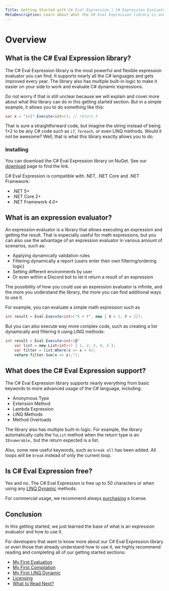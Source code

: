 ```yaml
---
Title: Getting Started with C# Eval Expression | C# Expression Evaluator
MetaDescription: Learn about what the C# Eval Expression library is and what is an expression evaluator. Learn how to evaluate string code dynamically and why you should do it.
---
```


# Overview

## What is the C# Eval Expression library?

The C# Eval Expression library is the most powerful and flexible expression evaluator you can find. It supports nearly all the C# languages and gets improved every year. The library also has multiple built-in logic to make it easier on your side to work and evaluate C# dynamic expressions.

Do not worry if that is still unclear because we will explain and cover more about what this library can do in this getting started section. But in a simple example, it allows you to do something like this:

```csharp
var x = "1+2".Execute<int>(); // return 3
```

That is sure a straightforward code, but imagine the string instead of being 1+2 to be any C# code such as `if`, `foreach`, or even LINQ methods. Would it not be awesome? Well, that is what this library exactly allows you to do.

### Installing

You can download the C# Eval Expression library on NuGet. See our <a href="/download">download</a> page to find the link.

C# Eval Expression is compatible with .NET, .NET Core and .NET Framework:

- .NET 5+
- .NET Core 2+
- .NET Framework 4.0+

## What is an expression evaluator?

An expression evaluator is a library that allows executing an expression and getting the result. That is especially useful for math expressions, but you can also use the advantage of an expression evaluator in various amount of scenarios, such as:

- Applying dynamically validation rules 
- Filtering dynamically a report (users enter their own filtering/ordering logic)
- Setting different environments by user
- Or even within a Discord bot to let it return a result of an expression

The possibility of how you could use an expression evaluator is infinite, and the more you understand the library, the more you can find additional ways to use it.

For example, you can evaluate a simple math expression such as

```csharp
int result = Eval.Execute<int>("X + Y", new { X = 1, Y = 2});
```

But you can also execute way more complex code, such as creating a list dynamically and filtering it using LINQ methods:

```csharp
int result = Eval.Execute<int>(@"
    var list = new List<int>() { 1, 2, 3, 4, 5 };
    var filter = list.Where(x => x < 4);
    return filter.Sum(x => x);");
```

## What does the C# Eval Expression support?

The C# Eval Expression library supports nearly everything from basic keywords to more advanced usage of the C# language, including:

- Anonymous Type
- Extension Method
- Lambda Expression
- LINQ Methods
- Method Overloads

The library also has multiple built-in logic. For example, the library automatically calls the `ToList` method when the return type is an `IEnumerable,` but the return expected is a list. 

Also, some new useful keywords, such as `break all` has been added. All loops will be `break` instead of only the current loop.

## Is C# Eval Expression free?

Yes and no. The C# Eval Expression is free up to 50 characters or when using any [LINQ Dynamic](/linq-dynamic) methods.

For commercial usage, we recommend always [purchasing](/pricing) a license.

## Conclusion

In this getting started, we just learned the base of what is an expression evaluator and how to use it.

For developers that want to know more about our C# Eval Expression library or even those that already understand how to use it, we highly recommend reading and completing all of our getting started sections:

- [My First Evaluation](/my-first-evaluation)
- [My First Compilation](/my-first-compilation)
- [My First LINQ Dynamic](/my-first-linq-dynamic)
- [Licensing](/licensing)
- [What to Read Next?](/what-to-read-next)